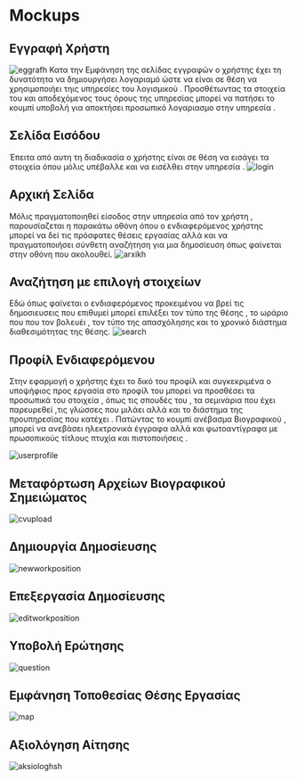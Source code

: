 # Mockups


## Εγγραφή Χρήστη


![eggrafh](https://github.com/nstamatak/1o-Paradoteo/blob/master/images/eggrafh.JPG)
Κατα την Εμφάνηση της σελίδας εγγραφών ο χρήστης έχει τη δυνατότητα να δημιουργήσει λογαριαμό ώστε να είναι σε θέση να χρησιμοποιήει τηις υπηρεσίες του λογισμικού . Προσθέτωντας τα στοιχεία του και αποδεχόμενος τους όρους της υπηρεσίας  μπορεί να πατήσει το κουμπί υποβολή για αποκτήσει προσωπικό λογαριασμο στην υπηρεσία . 
## Σελίδα Εισόδου
Έπειτα από αυτη τη διαδικασία ο χρήστης είναι σε θέση να εισάγει τα στοιχεία όπου μόλις υπέβαλλε και να εισέλθει στην υπηρεσία .
![login](https://github.com/nstamatak/1o-Paradoteo/blob/master/images/login.JPG)

## Αρχική Σελίδα
Μόλις πραγματοποιηθεί είσοδος στην υπηρεσία από τον χρήστη , παρουσίαζεται η παρακάτω οθόνη όπου ο ενδιαφερόμενος χρήστης μπορεί να δεί τις πρόσφατες θέσεις εργασίας αλλά και να πραγματοποιήσει σύνθετη αναζήτηση για μια δημοσίευση όπως φαίνεται στην οθόνη που ακολουθεί.
![arxikh](https://github.com/nstamatak/1o-Paradoteo/blob/master/images/arxikh.JPG)

## Αναζήτηση με επιλογή στοιχείων 
Εδώ όπως φαίνεται ο ενδιαφερόμενος προκειμένου να βρεί τις δημοσιευσεις που επιθυμεί μπορεί επιλέξει τον τύπο της θέσης , το ωράριο που που τον βολευέι , τον τύπο της απασχόλησης και το χρονικό διάστημα διαθεσιμότητας της θέσης.
![search](https://github.com/nstamatak/1o-Paradoteo/blob/master/images/search.JPG)

## Προφίλ Ενδιαφερόμενου
Στην εφαρμογή ο χρήστης έχει το δικό του προφίλ και συγκεκριμένα ο υποψήφιος προς εργασία στο προφίλ του μπορεί να προσθέσει τα προσωπικά του στοιχεία , όπως τις σπουδές του , τα σεμινάρια που έχει παρευρεθεί ,τις γλώσσες που μιλάει αλλά και το διάστημα της προυπηρεσίας που κατέχει . Πατώντας το κουμπί ανέβασμα Βιογραφικού , μπορεί να ανεβάσει ηλεκτρονικά έγγραφα αλλά και φωτοαντίγραφα  με πρωσοπικούς τίτλους πτυχία και πιστοποιήσεις .

![userprofile](https://github.com/nstamatak/1o-Paradoteo/blob/master/images/userprofile.JPG)

## Μεταφόρτωση Αρχείων Βιογραφικού Σημειώματος

![cvupload](https://github.com/nstamatak/1o-Paradoteo/blob/master/images/cvupload.JPG)

## Δημιουργία Δημοσίευσης

![newworkposition](https://github.com/nstamatak/1o-Paradoteo/blob/master/images/newworkposition.JPG)

## Επεξεργασία Δημοσίευσης

![editworkposition](https://github.com/nstamatak/1o-Paradoteo/blob/master/images/editworkposition.JPG)

## Υποβολή Ερώτησης

![question](https://github.com/nstamatak/1o-Paradoteo/blob/master/images/question.JPG)

## Εμφάνηση Τοποθεσίας Θέσης Εργασίας

![map](https://github.com/nstamatak/1o-Paradoteo/blob/master/images/map.JPG)

## Αξιολόγηση Αίτησης

![aksiologhsh](https://github.com/nstamatak/1o-Paradoteo/blob/master/images/aksiologhsh.JPG)










